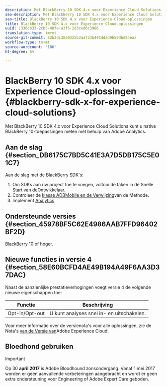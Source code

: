 ```yaml
---
description: Met BlackBerry 10 SDK 4.x voor Experience Cloud Solutions kunt u native BlackBerry 10-toepassingen meten met behulp van Adobe Analytics.
seo-description: Met BlackBerry 10 SDK 4.x voor Experience Cloud Solutions kunt u standaard BlackBerry 10-toepassingen meten met behulp van Adobe Analytics
seo-title: BlackBerry 10 SDK 4.x voor Experience Cloud-oplossingen
title: BlackBerry 10 SDK 4.x voor Experience Cloud-oplossingen
uuid: c336db33-2cb5-48fe-a3f5-2d3ced6c3966
translation-type: tm+mt
source-git-commit: 82b3dc38a0325b3aa733b491ddad9b59dbe84eaa
workflow-type: tm+mt
source-wordcount: '186'
ht-degree: 6%

---
```



# BlackBerry 10 SDK 4.x voor Experience Cloud-oplossingen {#blackberry-sdk-x-for-experience-cloud-solutions}

Met BlackBerry 10 SDK 4.x voor Experience Cloud Solutions kunt u native BlackBerry 10-toepassingen meten met behulp van Adobe Analytics.

## Aan de slag {#section_DB6175C7BD5C41E3A7D5DB175C5E01C7}

Aan de slag met de BlackBerry SDK&#39;s:

1. Om SDKs aan uw project toe te voegen, voltooi de taken in de Snelle Start [van de](/help/blackberry/dev-qs.md)Ontwikkelaar.
1. Controleer de [klasse ADBMobile en de Verwijzing](/help/blackberry/methods.md)van de Methode.
1. Implement [Analytics](/help/blackberry/analytics.md).

## Ondersteunde versies {#section_45978BF5C62E4986AAB7FFD96402BF2D}

BlackBerry 10 of hoger.

## Nieuwe functies in versie 4 {#section_58E60BCFD4AE49B194A49F6AA3D37DAC}

Naast de aanzienlijke prestatieverhogingen voegt versie 4 de volgende nieuwe eigenschappen toe:

| Functie | Beschrijving |
|--- |--- |
| Opt-in/Opt-out | U kunt analyses snel in- en uitschakelen. |

Voor meer informatie over de versienota&#39;s voor alle oplossingen, zie de Nota&#39;s [van de Versie van](https://docs.adobe.com/content/help/nl-NL/release-notes/experience-cloud/current.html)Adobe Experience Cloud.

## Bloedhond gebruiken

>[!IMPORTANT]
>
>Op 30 **april 2017** is Adobe Bloodhound zonsondergang. Vanaf 1 mei 2017 worden er geen aanvullende verbeteringen aangebracht en wordt er geen extra ondersteuning voor Engineering of Adobe Expert Care geboden.
